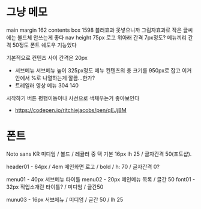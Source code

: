 # 그냥 메모
main margin 162
contents box 1598
블러효과 못넣으니까 그림자효과로
작은 글씨에는 볼드체 안쓰는게 좋다
nav height 75px
    로고 위아래 간격 7px정도?
    메뉴끼리 간격 50정도
폰트 쉐도우 기능있다

기본적으로 컨텐츠 사이 간격은 20px
- 서브메뉴
    서브메뉴 높이 325px정도
    메뉴 컨텐츠의 총 크기를 950px로 잡고 이거 안에서 %로 나열하는게 깔끔...한가?
- 트레일러
    영상 메뉴 304 140

시작하기 버튼 평행이동이나 사선으로 색채우는거 좋아보인다
- https://codepen.io/ritchiejacobs/pen/qEJjBM

# 폰트
Noto sans KR 미디엄 / 볼드 / 레귤러 중 택
기본 16px lh 25 / 글자간격 50(포토샵).

header01 - 64px / 4em
    메인화면 로고 / bold / h: 70 / 글자간격 0?

menu01 - 40px
    서브메뉴 타이틀
menu02 - 20px
    메인메뉴 목록 / 글간 50
font01 - 32px
    직업소개란 타이틀? / 미디엄 / 글간50

munu03 - 16px
    서브메뉴 / 미디엄 / 글간 50 / lh 25



